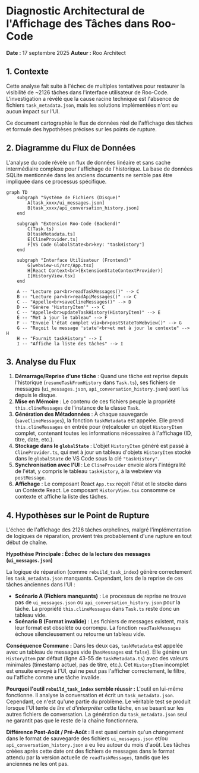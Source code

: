 # Diagnostic Architectural de l'Affichage des Tâches dans Roo-Code

**Date :** 17 septembre 2025
**Auteur :** Roo Architect

## 1. Contexte

Cette analyse fait suite à l'échec de multiples tentatives pour restaurer la visibilité de ~2126 tâches dans l'interface utilisateur de Roo-Code. L'investigation a révélé que la cause racine technique est l'absence de fichiers `task_metadata.json`, mais les solutions implémentées n'ont eu aucun impact sur l'UI.

Ce document cartographie le flux de données réel de l'affichage des tâches et formule des hypothèses précises sur les points de rupture.

## 2. Diagramme du Flux de Données

L'analyse du code révèle un flux de données linéaire et sans cache intermédiaire complexe pour l'affichage de l'historique. La base de données SQLite mentionnée dans les anciens documents ne semble pas être impliquée dans ce processus spécifique.

```mermaid
graph TD
    subgraph "Système de Fichiers (Disque)"
        A[task_xxxx/ui_messages.json]
        B[task_xxxx/api_conversation_history.json]
    end

    subgraph "Extension Roo-Code (Backend)"
        C(Task.ts)
        D[taskMetadata.ts]
        E[ClineProvider.ts]
        F[VS Code GlobalState<br>key: "taskHistory"]
    end

    subgraph "Interface Utilisateur (Frontend)"
        G[webview-ui/src/App.tsx]
        H[React Context<br>(ExtensionStateContextProvider)]
        I[HistoryView.tsx]
    end

    A -- "Lecture par<br>readTaskMessages()" --> C
    B -- "Lecture par<br>readApiMessages()" --> C
    C -- "Appelle<br>saveClineMessages()" --> D
    D -- "Génère 'HistoryItem'" --> C
    C -- "Appelle<br>updateTaskHistory(HistoryItem)" --> E
    E -- "Met à jour le tableau" --> F
    F -- "Envoie l'état complet via<br>postStateToWebview()" --> G
    G -- "Reçoit le message 'state'<br>et met à jour le contexte" --> H
    H -- "Fournit taskHistory" --> I
    I -- "Affiche la liste des tâches" --> I
```

## 3. Analyse du Flux

1.  **Démarrage/Reprise d'une tâche** : Quand une tâche est reprise depuis l'historique (`resumeTaskFromHistory` dans `Task.ts`), ses fichiers de messages (`ui_messages.json`, `api_conversation_history.json`) sont lus depuis le disque.
2.  **Mise en Mémoire** : Le contenu de ces fichiers peuple la propriété `this.clineMessages` de l'instance de la classe `Task`.
3.  **Génération des Métadonnées** : À chaque sauvegarde (`saveClineMessages`), la fonction `taskMetadata` est appelée. Elle prend `this.clineMessages` en entrée pour (re)calculer un objet `HistoryItem` complet, contenant toutes les informations nécessaires à l'affichage (ID, titre, date, etc.).
4.  **Stockage dans le `globalState`** : L'objet `HistoryItem` généré est passé à `ClineProvider.ts`, qui met à jour un tableau d'objets `HistoryItem` stocké dans le `globalState` de VS Code sous la clé `"taskHistory"`.
5.  **Synchronisation avec l'UI** : Le `ClineProvider` envoie alors l'intégralité de l'état, y compris le tableau `taskHistory`, à la webview via `postMessage`.
6.  **Affichage** : Le composant React `App.tsx` reçoit l'état et le stocke dans un Contexte React. Le composant `HistoryView.tsx` consomme ce contexte et affiche la liste des tâches.

## 4. Hypothèses sur le Point de Rupture

L'échec de l'affichage des 2126 tâches orphelines, malgré l'implémentation de logiques de réparation, provient très probablement d'une rupture en tout début de chaîne.

**Hypothèse Principale : Échec de la lecture des messages (`ui_messages.json`)**

La logique de réparation (comme `rebuild_task_index`) génère correctement les `task_metadata.json` manquants. Cependant, lors de la reprise de ces tâches anciennes dans l'UI :

*   **Scénario A (Fichiers manquants)** : Le processus de reprise ne trouve pas de `ui_messages.json` ou `api_conversation_history.json` pour la tâche. La propriété `this.clineMessages` dans `Task.ts` reste donc un tableau vide.
*   **Scénario B (Format invalide)** : Les fichiers de messages existent, mais leur format est obsolète ou corrompu. La fonction `readTaskMessages` échoue silencieusement ou retourne un tableau vide.

**Conséquence Commune :**
Dans les deux cas, `taskMetadata` est appelée avec un tableau de messages vide (`hasMessages` est `false`). Elle génère un `HistoryItem` par défaut (ligne 43-55 de `taskMetadata.ts`) avec des valeurs minimales (timestamp actuel, pas de titre, etc.). Cet `HistoryItem` incomplet est ensuite envoyé à l'UI, qui ne peut pas l'afficher correctement, le filtre, ou l'affiche comme une tâche invalide.

**Pourquoi l'outil `rebuild_task_index` semble réussir :**
L'outil en lui-même fonctionne. Il analyse la conversation et écrit un `task_metadata.json`. Cependant, ce n'est qu'une partie du problème. Le véritable test se produit lorsque l'UI tente de *lire et d'interpréter* cette tâche, en se basant sur les autres fichiers de conversation. La génération du `task_metadata.json` seul ne garantit pas que le reste de la chaîne fonctionnera.

**Différence Post-Août / Pré-Août :**
Il est quasi certain qu'un changement dans le format de sauvegarde des fichiers `ui_messages.json` et/ou `api_conversation_history.json` a eu lieu autour du mois d'août. Les tâches créées après cette date ont des fichiers de messages dans le format attendu par la version actuelle de `readTaskMessages`, tandis que les anciennes ne les ont pas.